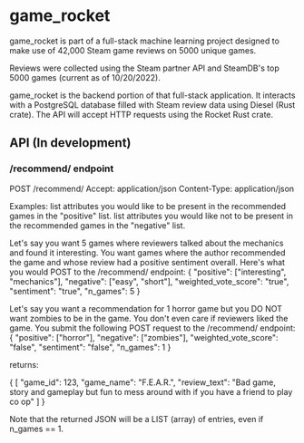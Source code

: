 # game_rocket

game_rocket is part of a full-stack machine learning project designed to make use of 42,000 Steam game reviews on 5000 unique games.

Reviews were collected using the Steam partner API and SteamDB's top 5000 games (current as of 10/20/2022).

game_rocket is the backend portion of that full-stack application. It interacts with a PostgreSQL database filled with Steam review data using Diesel (Rust crate). The API will accept HTTP requests using the Rocket Rust crate.

## API (In development)

### /recommend/ endpoint
POST /recommend/
Accept: application/json
Content-Type: application/json

Examples:
list attributes you would like to be present in the recommended games in the "positive" list.
list attributes you would like not to be present in the recommended games in the "negative" list.


Let's say you want 5 games where reviewers talked about the mechanics and found it interesting.
You want games where the author recommended the game and whose review had a positive sentiment overall.
Here's what you would POST to the /recommend/ endpoint:
{
  "positive": ["interesting", "mechanics"],
  "negative": ["easy", "short"],
  "weighted_vote_score": "true",
  "sentiment": "true",
  "n_games": 5
}

Let's say you want a recommendation for 1 horror game but you DO NOT want zombies to be in the game.
You don't even care if reviewers liked the game. You submit the following POST request to the /recommend/ endpoint:
{
  "positive": ["horror"],
  "negative": ["zombies"],
  "weighted_vote_score": "false",
  "sentiment": "false",
  "n_games": 1
}

returns:

{
  [
    "game_id": 123,
    "game_name": "F.E.A.R.",
    "review_text": "Bad game, story and gameplay but fun to mess around with if you have a friend to play co op"
  ]
}

Note that the returned JSON will be a LIST (array) of entries, even if n_games == 1.
